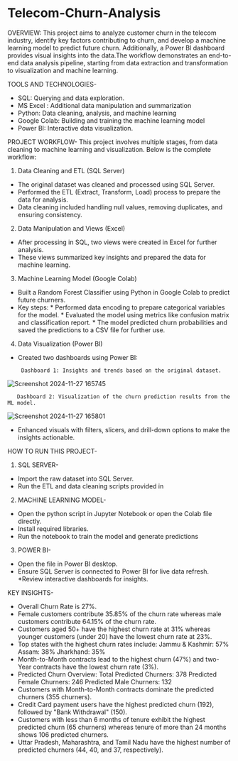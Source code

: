 # Telecom-Churn-Analysis
OVERVIEW:
This project aims to analyze customer churn in the telecom industry, identify key factors contributing to churn, and develop a machine learning model to predict future churn. Additionally, a Power BI dashboard provides visual insights into the data.The workflow demonstrates an end-to-end data analysis pipeline, starting from data extraction and transformation to visualization and machine learning.

TOOLS AND TECHNOLOGIES-
* SQL: Querying and data exploration.
* MS Excel : Additional data manipulation and summarization
* Python: Data cleaning, analysis, and machine learning
* Google Colab: Building and training the machine learning model
* Power BI: Interactive data visualization.

PROJECT WORKFLOW-
This project involves multiple stages, from data cleaning to machine learning and visualization. Below is the complete workflow:
1. Data Cleaning and ETL (SQL Server)
* The original dataset was cleaned and processed using SQL Server.
* Performed the ETL (Extract, Transform, Load) process to prepare the data for analysis.
* Data cleaning included handling null values, removing duplicates, and ensuring consistency.
2. Data Manipulation and Views (Excel)
* After processing in SQL, two views were created in Excel for further analysis.
* These views summarized key insights and prepared the data for machine learning.
3. Machine Learning Model (Google Colab)
* Built a Random Forest Classifier using Python in Google Colab to predict future churners.
* Key steps:
           * Performed data encoding to prepare categorical variables for the model.
           * Evaluated the model using metrics like confusion matrix and classification report.
           * The model predicted churn probabilities and saved the predictions to a CSV file for further use.
4. Data Visualization (Power BI)
* Created two dashboards using Power BI:
  
       Dashboard 1: Insights and trends based on the original dataset.
![Screenshot 2024-11-27 165745](https://github.com/user-attachments/assets/d9442222-c564-4e00-9d62-3489f6170412)


       Dashboard 2: Visualization of the churn prediction results from the ML model.
![Screenshot 2024-11-27 165801](https://github.com/user-attachments/assets/6145700c-3950-4944-92c9-2a331dfcb568)
* Enhanced visuals with filters, slicers, and drill-down options to make the insights actionable.

HOW TO RUN THIS PROJECT-
1. SQL SERVER-
  * Import the raw dataset into SQL Server.
  * Run the ETL and data cleaning scripts provided in
2. MACHINE LEARNING MODEL-
  * Open the python script in Jupyter Notebook or open the Colab file directly.
  * Install required libraries.
  * Run the notebook to train the model and generate predictions
3. POWER BI-
  * Open the file in Power BI desktop.
  * Ensure SQL Server is connected to Power BI for live data refresh.
  *Review interactive dashboards for insights.

KEY INSIGHTS- 
 * Overall Churn Rate is 27%.
 * Female customers contribute 35.85% of the churn rate whereas male customers contribute 64.15% of the churn rate.
 * Customers aged 50+ have the highest churn rate at 31% whereas younger customers (under 20) have the lowest churn rate at 23%.
 * Top states with the highest churn rates include:
       Jammu & Kashmir: 57%
       Assam: 38%
       Jharkhand: 35%
 * Month-to-Month contracts lead to the highest churn (47%) and two-Year contracts have the lowest churn rate (3%).
 * Predicted Churn Overview:
        Total Predicted Churners: 378
        Predicted Female Churners: 246
        Predicted Male Churners: 132
* Customers with Month-to-Month contracts dominate the predicted churners (355 churners).
* Credit Card payment users have the highest predicted churn (192), followed by "Bank Withdrawal" (150).
* Customers with less than 6 months of tenure exhibit the highest predicted churn (65 churners) whereas tenure of more than 24 months shows 106 predicted churners.
* Uttar Pradesh, Maharashtra, and Tamil Nadu have the highest number of predicted churners (44, 40, and 37, respectively).

  
